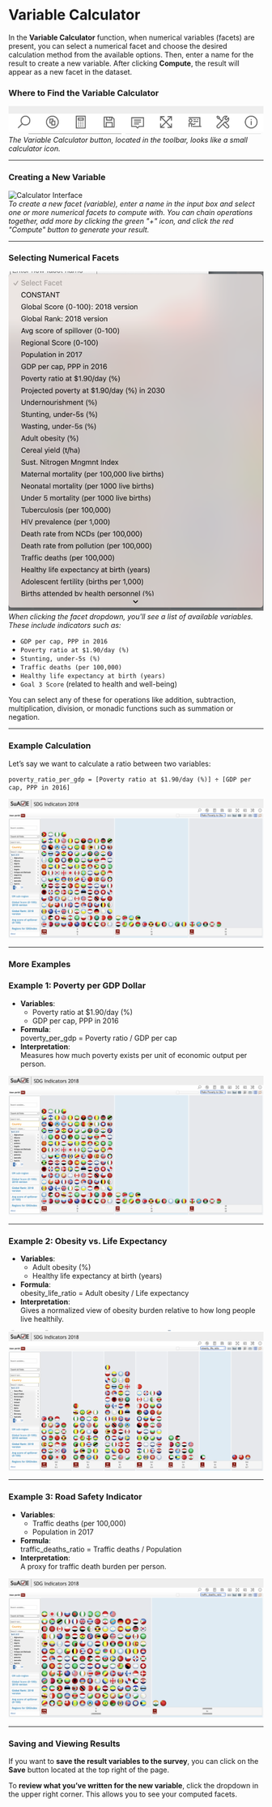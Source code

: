 # Variable Calculator

In the **Variable Calculator** function, when numerical variables (facets) are present, you can select a numerical facet and choose the desired calculation method from the available options. Then, enter a name for the result to create a new variable. After clicking **Compute**, the result will appear as a new facet in the dataset.

### Where to Find the Variable Calculator
![Variable Calculator Button](images/variable_calculator_location.png)  
*The Variable Calculator button, located in the toolbar, looks like a small calculator icon.*

---

### Creating a New Variable
![Calculator Interface](images/calculator_interface.png)  
*To create a new facet (variable), enter a name in the input box and select one or more numerical facets to compute with. You can chain operations together, add more by clicking the green "+" icon, and click the red "Compute" button to generate your result.*

---

### Selecting Numerical Facets
![Select Facet Examples](images/facet_selection_examples.png)  
*When clicking the facet dropdown, you'll see a list of available variables. These include indicators such as:*

- `GDP per cap, PPP in 2016`
- `Poverty ratio at $1.90/day (%)`
- `Stunting, under-5s (%)`
- `Traffic deaths (per 100,000)`
- `Healthy life expectancy at birth (years)`
- `Goal 3 Score` (related to health and well-being)

You can select any of these for operations like addition, subtraction, multiplication, division, or monadic functions such as summation or negation.

---

### Example Calculation
Let’s say we want to calculate a ratio between two variables:

```text
poverty_ratio_per_gdp = [Poverty ratio at $1.90/day (%)] ÷ [GDP per cap, PPP in 2016]
```

![Calculator Example - Poverty per GDP](images/example1_poverty_per_gdp.png)

---

### More Examples

### Example 1: Poverty per GDP Dollar
- **Variables**:  
  - Poverty ratio at $1.90/day (%)  
  - GDP per cap, PPP in 2016
- **Formula**:  
  poverty_per_gdp = Poverty ratio / GDP per cap
- **Interpretation**:  
  Measures how much poverty exists per unit of economic output per person.

![Example Screenshot: Poverty per GDP](images/example1_poverty_per_gdp.png)

---

### Example 2: Obesity vs. Life Expectancy
- **Variables**:  
  - Adult obesity (%)  
  - Healthy life expectancy at birth (years)
- **Formula**:  
  obesity_life_ratio = Adult obesity / Life expectancy
- **Interpretation**:  
  Gives a normalized view of obesity burden relative to how long people live healthily.

![Example Screenshot: Obesity vs Life Expectancy](images/example2_obesity_life_ratio.png)

---

### Example 3: Road Safety Indicator
- **Variables**:  
  - Traffic deaths (per 100,000)  
  - Population in 2017
- **Formula**:  
  traffic_deaths_ratio = Traffic deaths / Population
- **Interpretation**:  
  A proxy for traffic death burden per person.

![Example Screenshot: Road Safety Indicator](images/example3_road_safety_ratio.png)

---

### Saving and Viewing Results

If you want to **save the result variables to the survey**, you can click on the **Save** button located at the top right of the page.

To **review what you’ve written for the new variable**, click the dropdown in the upper right corner. This allows you to see your computed facets.
